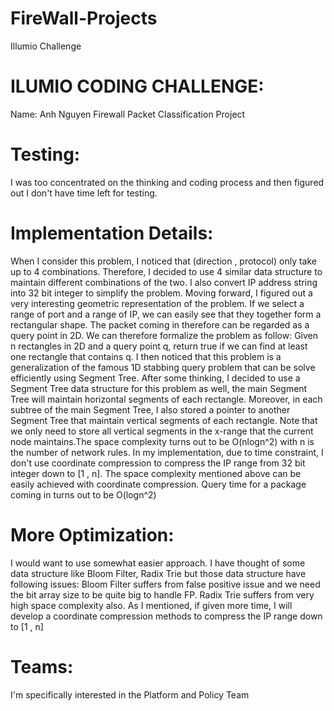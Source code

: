 # FireWall-Projects
Illumio Challenge 

# ILUMIO CODING CHALLENGE:

Name: Anh Nguyen
Firewall Packet Classification Project

# Testing:

I was too concentrated on the thinking and coding process and then figured out I don't have time left for testing.

# Implementation Details:

When I consider this problem, I noticed that (direction , protocol) only take up to 4 combinations. Therefore, I decided to use 4 similar data structure to maintain different combinations of the two. I also convert IP address string into 32 bit integer to simplify the problem. Moving forward, I figured out a very interesting geometric representation of the problem. If we select a range of port and a range of IP, we can easily see that they together form a rectangular shape. The packet coming in therefore can be regarded as a query point in 2D. We can therefore formalize the problem as follow: Given n rectangles in 2D and a query point q, return true if we can find at least one rectangle that contains q. I then noticed that this problem is a generalization of the famous 1D stabbing query problem that can be solve efficiently using Segment Tree. After some thinking, I decided to use a Segment Tree data structure for this problem as well, the main Segment Tree will maintain horizontal segments of each rectangle. Moreover, in each subtree of the main Segment Tree, I also stored a pointer to another Segment Tree that maintain vertical segments of each rectangle. Note that we only need to store all vertical segments in the x-range that the current node maintains.The space complexity turns out to be O(nlogn^2) with n is the number of network rules. In my implementation, due to time constraint, I don't use coordinate compression to compress the IP range from 32 bit integer down to [1 , n]. The space complexity mentioned above can be easily achieved with coordinate compression. Query time for a package coming in turns out to be O(logn^2)

# More Optimization:

I would want to use somewhat easier approach. I have thought of some data structure like Bloom Filter, Radix Trie but those data structure have following issues:
Bloom Filter suffers from false positive issue and we need the bit array size to be quite big to handle FP.
Radix Trie suffers from very high space complexity also.
As I mentioned, if given more time, I will develop a coordinate compression methods to compress the IP range down to [1 , n]

# Teams:

I'm specifically interested in the Platform and Policy Team
